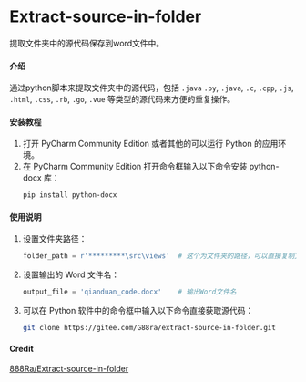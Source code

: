 # Extract-source-in-folder
提取文件夹中的源代码保存到word文件中。

#### 介绍
通过python脚本来提取文件夹中的源代码，包括  `.java` `.py`, `.java`, `.c`, `.cpp`, `.js`, `.html`, `.css`, `.rb`, `.go`, `.vue` 等类型的源代码来方便的重复操作。

#### 安装教程

1.  打开 PyCharm Community Edition 或者其他的可以运行 Python 的应用环境。
2.  在 PyCharm Community Edition 打开命令框输入以下命令安装 python-docx 库：
    ```bash
    pip install python-docx
    ```

#### 使用说明

1.  设置文件夹路径：
    ```python
    folder_path = r'*********\src\views'  # 这个为文件夹的路径，可以直接复制文件路径粘贴
    ```
2.  设置输出的 Word 文件名：
    ```python
    output_file = 'qianduan_code.docx'    # 输出Word文件名
    ```
3.  可以在 Python 软件中的命令框中输入以下命令直接获取源代码：
    ```bash
    git clone https://gitee.com/G88ra/extract-source-in-folder.git
    ```

#### Credit
[888Ra/Extract-source-in-folder](https://github.com/888Ra/Extract-source-in-folder)